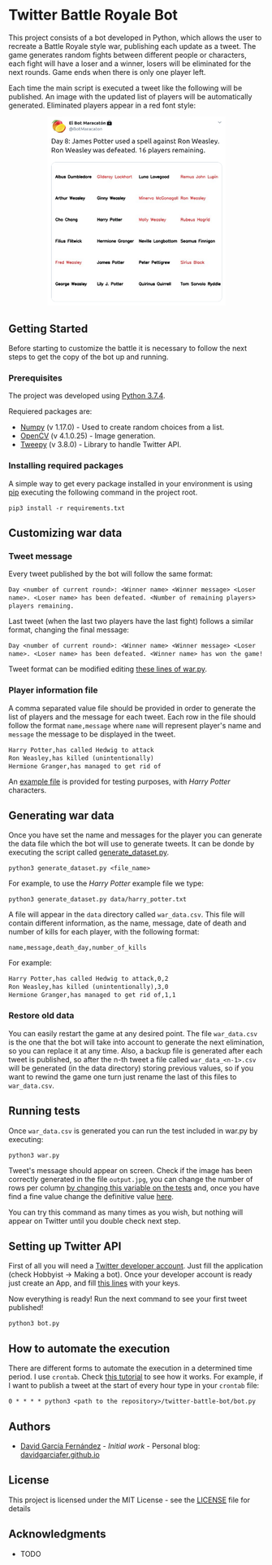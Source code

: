 # Twitter Battle Royale Bot

This project consists of a bot developed in Python, which allows the user to recreate a Battle Royale style war, publishing each update as a tweet. The game generates random fights between different people or characters, each fight will have a loser and a winner, losers will be eliminated for the next rounds. Game ends when there is only one player left.

Each time the main script is executed a tweet like the following will be published. An image with the updated list of players will be automatically generated. Eliminated players appear in a red font style:

<p align="center">
    <img alt="Tweet example" src="readme/tweet_example.png" width="350px">
</p>

## Getting Started

Before starting to customize the battle it is necessary to follow the next steps to get the copy of the bot up and running.

### Prerequisites

The project was developed using [Python 3.7.4](https://www.python.org/downloads/).

Requiered packages are:

* [Numpy](https://www.numpy.org/) (v 1.17.0) -  Used to create random choices from a list.
* [OpenCV](https://opencv.org/) (v 4.1.0.25) -  Image generation.
* [Tweepy](https://www.tweepy.org/) (v 3.8.0) - Library to handle Twitter API.

### Installing required packages

A simple way to get every package installed in your environment is using [pip](https://pypi.org/project/pip/) executing the following command in the project root.

```
pip3 install -r requirements.txt
```

## Customizing war data

### Tweet message

Every tweet published by the bot will follow the same format:

```
Day <number of current round>: <Winner name> <Winner message> <Loser name>. <Loser name> has been defeated. <Number of remaining players> players remaining.
```

Last tweet (when the last two players have the last fight) follows a similar format, changing the final message:

```
Day <number of current round>: <Winner name> <Winner message> <Loser name>. <Loser name> has been defeated. <Winner name> has won the game!
```

Tweet format can be modified editing [these lines of war.py](https://github.com/DavidGarciaFer/twitter-battle-bot/blob/d1d5444f4b5636e41dc1bb38f99876dbd508502e/war.py#L109-113).

### Player information file

A comma separated value file should be provided in order to generate the list of players and the message for each tweet. Each row in the file should follow the format ```name,message``` where ```name``` will represent player's name and ```message``` the message to be displayed in the tweet. 

```
Harry Potter,has called Hedwig to attack
Ron Weasley,has killed (unintentionally)
Hermione Granger,has managed to get rid of
```

An [example file](data/harry_potter.txt) is provided for testing purposes, with *Harry Potter* characters.

## Generating war data

Once you have set the name and messages for the player you can generate the data file which the bot will use to generate tweets. It can be donde by executing the script called [generate_dataset.py](generate_dataset.py).

```
python3 generate_dataset.py <file_name>
```

For example, to use the *Harry Potter* example file we type:

```
python3 generate_dataset.py data/harry_potter.txt
```

A file will appear in the ```data``` directory called ```war_data.csv```. This file will contain different information, as the name, message, date of death and number of kills for each player, with the following format:

```
name,message,death_day,number_of_kills
```

For example:

```
Harry Potter,has called Hedwig to attack,0,2
Ron Weasley,has killed (unintentionally),3,0
Hermione Granger,has managed to get rid of,1,1
```

### Restore old data

You can easily restart the game at any desired point. The file ```war_data.csv``` is the one that the bot will take into account to generate the next elimination, so you can replace it at any time. Also, a backup file is generated after each tweet is published, so after the n-th tweet a file called ```war_data_<n-1>.csv``` will be generated (in the data directory) storing previous values, so if you want to rewind the game one turn just rename the last of this files to ```war_data.csv```.

## Running tests

Once ```war_data.csv``` is generated you can run the test included in war.py by executing:
```
python3 war.py
```
Tweet's message should appear on screen. Check if the image has been correctly generated in the file ```output.jpg```, you can change the number of rows per column [by changing this variable on the tests](https://github.com/DavidGarciaFer/twitter-battle-bot/blob/master/war.py#L155) and, once you have find a fine value change the definitive value [here](https://github.com/DavidGarciaFer/twitter-battle-bot/blob/master/bot.py#L9). 

You can try this command as many times as you wish, but nothing will appear on Twitter until you double check next step.

## Setting up Twitter API

First of all you will need a [Twitter developer account](https://developer.twitter.com/en/apply-for-access). Just fill the application (check Hobbyist -> Making a bot). Once your developer account is ready just create an App, and fill [this lines](https://github.com/DavidGarciaFer/twitter-battle-bot/blob/master/bot.py#L19) with your keys.

Now everything is ready! Run the next command to see your first tweet published!

```
python3 bot.py
```

## How to automate the execution

There are different forms to automate the execution in a determined time period. I use ```crontab```. Check [this tutorial](https://www.howtogeek.com/101288/how-to-schedule-tasks-on-linux-an-introduction-to-crontab-files/) to see how it works. For example, if I want to publish a tweet at the start of every hour type in your ```crontab``` file:

```
0 * * * * python3 <path to the repository>/twitter-battle-bot/bot.py
```

## Authors

* [David García Fernández](https://github.com/DavidGarciaFer) - *Initial work* - Personal blog: [davidgarciafer.github.io](https://davidgarciafer.github.io)

## License

This project is licensed under the MIT License - see the [LICENSE](LICENSE) file for details

## Acknowledgments

* TODO
